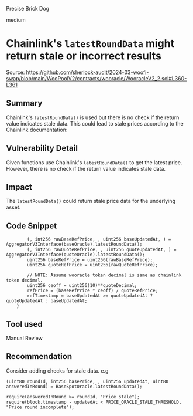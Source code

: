 Precise Brick Dog

medium

# Chainlink's `latestRoundData` might return stale or incorrect results

Source: 
https://github.com/sherlock-audit/2024-03-woofi-swap/blob/main/WooPoolV2/contracts/wooracle/WooracleV2_2.sol#L360-L361

## Summary
Chainlink's `latestRoundData()` is used but there is no check if the return value indicates stale data. This could lead to stale prices according to the Chainlink documentation:

## Vulnerability Detail
Given functions use Chainlink's `latestRoundData()` to get the latest price. However, there is no check if the return value indicates stale data.

## Impact
The `latestRoundData()` could return stale price data for the underlying asset.


## Code Snippet

```solidity
        (, int256 rawBaseRefPrice, , uint256 baseUpdatedAt, ) = AggregatorV3Interface(baseOracle).latestRoundData();
        (, int256 rawQuoteRefPrice, , uint256 quoteUpdatedAt, ) = AggregatorV3Interface(quoteOracle).latestRoundData();
        uint256 baseRefPrice = uint256(rawBaseRefPrice);
        uint256 quoteRefPrice = uint256(rawQuoteRefPrice);

        // NOTE: Assume wooracle token decimal is same as chainlink token decimal.
        uint256 ceoff = uint256(10)**quoteDecimal;
        refPrice = (baseRefPrice * ceoff) / quoteRefPrice;
        refTimestamp = baseUpdatedAt >= quoteUpdatedAt ? quoteUpdatedAt : baseUpdatedAt;
    }
```
## Tool used

Manual Review

## Recommendation
Consider adding checks for stale data. e.g

```solidity
(uint80 roundId, int256 basePrice, , uint256 updatedAt, uint80 answeredInRound) = BaseSpotOracle.latestRoundData();

require(answeredInRound >= roundId, "Price stale");
require(block.timestamp - updatedAt < PRICE_ORACLE_STALE_THRESHOLD, "Price round incomplete");
```